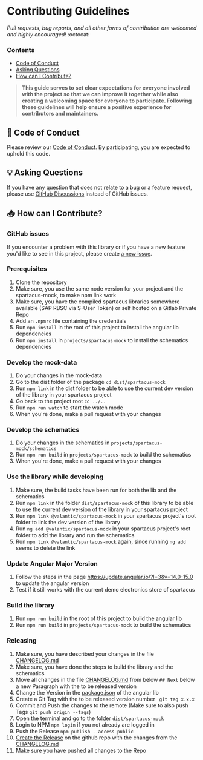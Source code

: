 # Contributing Guidelines

_Pull requests, bug reports, and all other forms of contribution are welcomed and highly encouraged!_ :octocat:

### Contents

- [Code of Conduct](#book-code-of-conduct)
- [Asking Questions](#bulb-asking-questions)
- [How can I Contribute?](#inbox_tray-how-can-i-contribute)

> **This guide serves to set clear expectations for everyone involved with the project so that we can improve it
> together while also creating a welcoming space for everyone to participate. Following these guidelines will help
> ensure a positive experience for contributors and maintainers.**

## :book: Code of Conduct

Please review our [Code of Conduct](./CODE_OF_CONDUCT.md). By participating, you are expected to uphold this code.

## :bulb: Asking Questions

If you have any question that does not relate to a bug or a feature request, please use [GitHub Discussions](https://github.com/valantic/spartacus-mock/discussions) instead of GitHub issues.

## :inbox_tray: How can I Contribute?

### GitHub issues

If you encounter a problem with this library or if you have a new feature you'd like to see in this project,
please create [a new issue](https://github.com/valantic/spartacus-mock/issues/new/choose).

### Prerequisites

1. Clone the repository
2. Make sure, you use the same node version for your project and the spartacus-mock, to make npm link work
3. Make sure, you have the compiled spartacus libraries somewhere available (SAP RBSC via S-User Token) or self hosted on a Gitlab Private Repo
4. Add an `.npmrc` file containing the credentials
5. Run `npm install` in the root of this project to install the angular lib dependencies
6. Run `npm install` in `projects/spartacus-mock` to install the schematics dependencies

### Develop the mock-data

1. Do your changes in the mock-data
2. Go to the dist folder of the package `cd dist/spartacus-mock`
3. Run `npm link` in the dist folder to be able to use the current dev version of the library in your spartacus project
4. Go back to the project root `cd ../..`
5. Run `npm run watch` to start the watch mode
6. When you're done, make a pull request with your changes

### Develop the schematics

1. Do your changes in the schematics in `projects/spartacus-mock/schematics`
2. Run `npm run build` in `projects/spartacus-mock` to build the schematics
3. When you're done, make a pull request with your changes

### Use the library while developing

1. Make sure, the build tasks have been run for both the lib and the schematics
2. Run `npm link` in the folder `dist/spartacus-mock` of this library to be able to use the current dev version of the library in your spartacus project
3. Run `npm link @valantic/spartacus-mock` in your spartacus project's root folder to link the dev version of the library
4. Run `ng add @valantic/spartacus-mock` in your spartacus project's root folder to add the library and run the schematics
5. Run `npm link @valantic/spartacus-mock` again, since running `ng add` seems to delete the link

### Update Angular Major Version

1. Follow the steps in the page https://update.angular.io/?l=3&v=14.0-15.0 to update the angular version
2. Test if it still works with the current demo electronics store of spartacus

### Build the library

1. Run `npm run build` in the root of this project to build the angular lib
2. Run `npm run build` in `projects/spartacus-mock` to build the schematics

### Releasing

1. Make sure, you have described your changes in the file [CHANGELOG.md](CHANGELOG.md)
2. Make sure, you have done the steps to build the library and the schematics
3. Move all changes in the file [CHANGELOG.md](CHANGELOG.md) from below `## Next` below a new Paragraph with the
   to be released version
4. Change the Version in the [package.json](projects/spartacus-mock/package.json) of the angular lib
5. Create a Git Tag with the to be released version number ` git tag x.x.x`
6. Commit and Push the changes to the remote (Make sure to also push Tags `git push origin --tags`)
7. Open the terminal and go to the folder `dist/spartacus-mock`
8. Login to NPM `npm login` if you not already are logged in
9. Push the Release `npm publish --access public`
10. [Create the Release](https://github.com/valantic/spartacus-mock/releases/new) on the github repo with the
    changes from the [CHANGELOG.md](CHANGELOG.md)
11. Make sure you have pushed all changes to the Repo
